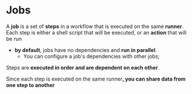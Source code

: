 # Jobs

A **job** is a set of **steps** in a workflow that is executed on the same **runner**. Each step is either a shell script that will be executed, or an **action** that will be run

* **by default**, jobs have no dependencies and **run in parallel**.
  * You can configure a job's dependencies with other jobs;&#x20;







Steps are **executed in order and are dependent on each other**.&#x20;

Since each step is executed on the same runne&#x72;**, you can share data from one step to another**

